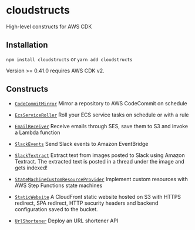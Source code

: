 # cloudstructs

High-level constructs for AWS CDK

## Installation

`npm install cloudstructs` or `yarn add cloudstructs`

Version >= 0.41.0 requires AWS CDK v2.

## Constructs

* [`CodeCommitMirror`](src/codecommit-mirror) Mirror a repository to AWS CodeCommit on schedule

* [`EcsServiceRoller`](src/ecs-service-roller) Roll your ECS service tasks on schedule or with
  a rule

* [`EmailReceiver`](src/email-receiver) Receive emails through SES, save them to S3
  and invoke a Lambda function

* [`SlackEvents`](src/slack-events) Send Slack events to Amazon EventBridge

* [`SlackTextract`](src/slack-textract) Extract text from images posted to Slack
  using Amazon Textract. The extracted text is posted in a thread under the image
  and gets indexed!

* [`StateMachineCustomResourceProvider`](src/state-machine-cr-provider) Implement custom
  resources with AWS Step Functions state machines

* [`StaticWebsite`](src/static-website) A CloudFront static website hosted on S3 with
  HTTPS redirect, SPA redirect, HTTP security headers and backend configuration saved
  to the bucket.

* [`UrlShortener`](src/url-shortener) Deploy an URL shortener API
